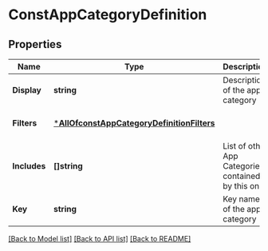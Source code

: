 # ConstAppCategoryDefinition

## Properties
Name | Type | Description | Notes
------------ | ------------- | ------------- | -------------
**Display** | **string** | Description of the app category | [default to null]
**Filters** | [***AllOfconstAppCategoryDefinitionFilters**](AllOfconstAppCategoryDefinitionFilters.md) |  | [optional] [default to null]
**Includes** | **[]string** | List of other App Categories contained by this one | [optional] [default to null]
**Key** | **string** | Key name of the app category | [default to null]

[[Back to Model list]](../README.md#documentation-for-models) [[Back to API list]](../README.md#documentation-for-api-endpoints) [[Back to README]](../README.md)

